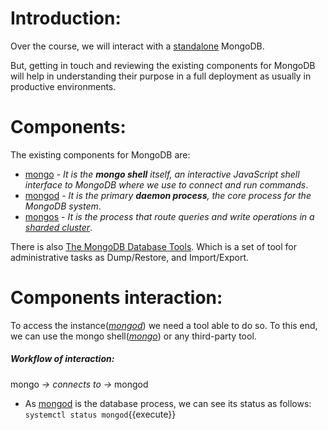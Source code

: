 
# Introduction:

Over the course, we will interact with a [standalone](https://docs.mongodb.com/manual/reference/glossary/#std-term-standalone) MongoDB.

But, getting in touch and reviewing the existing components for MongoDB will help in understanding their purpose in a full deployment as usually in productive environments.


# Components:
The existing components for MongoDB are:
- [mongo](https://docs.mongodb.com/upcoming/reference/program/mongo/#mongodb-binary-bin.mongo) - *It is the **mongo shell** itself, an interactive JavaScript shell interface to MongoDB where we use to connect and run commands*.
- [mongod](https://docs.mongodb.com/manual/reference/program/mongod/#mongodb-binary-bin.mongod) - *It is the primary **daemon process**, the core process for the MongoDB system*.
- [mongos](https://docs.mongodb.com/manual/reference/program/mongos/) - *It is the process that route queries and write operations in a [sharded cluster](https://docs.mongodb.com/manual/sharding/)*. 

There is also [The MongoDB Database Tools](https://docs.mongodb.com/database-tools/). Which is a set of tool for administrative tasks as Dump/Restore, and Import/Export.

# Components interaction:

To access the instance(*[mongod](https://docs.mongodb.com/manual/reference/program/mongod/#mongodb-binary-bin.mongod)*) we need a tool able to do so. To this end, we can use the mongo shell(*[mongo](https://docs.mongodb.com/upcoming/reference/program/mongo/#mongodb-binary-bin.mongo)*) or any third-party tool.


##### Workflow of interaction:
mongo *→ connects to →* mongod


- As [mongod](https://docs.mongodb.com/manual/reference/program/mongod/#mongodb-binary-bin.mongod) is the database process, we can see its status as follows:
`systemctl status mongod`{{execute}}

